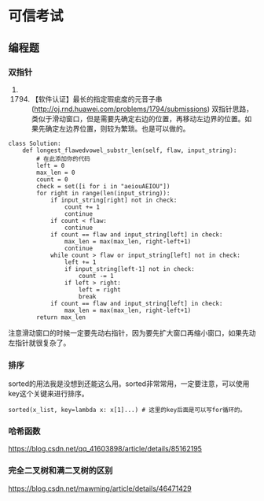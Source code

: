 # 可信考试

## 编程题

### 双指针

1. 1794. 【软件认证】最长的指定瑕疵度的元音子串(http://oj.rnd.huawei.com/problems/1794/submissions)
双指针思路，类似于滑动窗口，但是需要先确定右边的位置，再移动左边界的位置。如果先确定左边界位置，则较为繁琐。也是可以做的。
```
class Solution:
    def longest_flawedvowel_substr_len(self, flaw, input_string):
        # 在此添加你的代码
        left = 0 
        max_len = 0  
        count = 0
        check = set([i for i in "aeiouAEIOU"])
        for right in range(len(input_string)):
            if input_string[right] not in check:
                count += 1
                continue 
            if count < flaw:
                continue 
            if count == flaw and input_string[left] in check:
                max_len = max(max_len, right-left+1)
                continue  
            while count > flaw or input_string[left] not in check:
                left += 1
                if input_string[left-1] not in check:
                    count -= 1
                if left > right:
                    left = right
                    break 
            if count == flaw and input_string[left] in check:
                max_len = max(max_len, right-left+1)
        return max_len
```
注意滑动窗口的时候一定要先动右指针，因为要先扩大窗口再缩小窗口，如果先动左指针就很复杂了。

### 排序
sorted的用法我是没想到还能这么用。sorted非常常用，一定要注意，可以使用key这个关键来进行排序。
```
sorted(x_list, key=lambda x: x[1]...) # 这里的key后面是可以写for循环的。
```

### 哈希函数
https://blog.csdn.net/qq_41603898/article/details/85162195

### 完全二叉树和满二叉树的区别
https://blog.csdn.net/mawming/article/details/46471429
